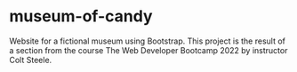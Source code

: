 # museum-of-candy
Website for a fictional museum using Bootstrap. This project is the result of a section from the course The Web Developer Bootcamp 2022 by instructor Colt Steele.
